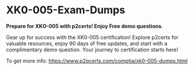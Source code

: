 # XK0-005-Exam-Dumps
**Prepare for XK0-005 with p2certs! Enjoy Free demo questions**.

Gear up for success with the XK0-005 certification! Explore p2certs for valuable resources, enjoy 90 days of free updates, and start with a complimentary demo question. Your journey to certification starts here!

To get more info: https://www.p2pcerts.com/comptia/xk0-005-dumps.html
